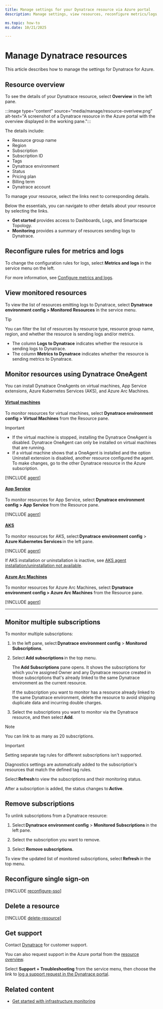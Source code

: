 ```yaml
---
title: Manage settings for your Dynatrace resource via Azure portal
description: Manage settings, view resources, reconfigure metrics/logs, and more for your Dynatrace resource via Azure portal.

ms.topic: how-to
ms.date: 10/21/2025

---
```


# Manage Dynatrace resources

This article describes how to manage the settings for Dynatrace for Azure.

## Resource overview

To see the details of your Dynatrace resource, select **Overview** in the left pane.

:::image type="content" source="media/manage/resource-overivew.png" alt-text="A screenshot of a Dynatrace resource in the Azure portal with the overview displayed in the working pane.":::

The details include:

- Resource group name
- Region
- Subscription
- Subscription ID
- Tags
- Dynatrace environment
- Status
- Pricing plan
- Billing term
- Dynatrace account

To manage your resource, select the links next to corresponding details.

Below the essentials, you can navigate to other details about your resource by selecting the links.

- **Get started** provides access to Dashboards, Logs, and Smartscape Topology.
- **Monitoring** provides a summary of resources sending logs to Dynatrace.

## Reconfigure rules for metrics and logs

To change the configuration rules for logs, select **Metrics and logs** in the service menu on the left.

For more information, see [Configure metrics and logs](dynatrace-create.md#configure-metrics-and-logs).

## View monitored resources

To view the list of resources emitting logs to Dynatrace, select **Dynatrace environment config > Monitored Resources** in the service menu.

> [!TIP]
> You can filter the list of resources by resource type, resource group name, region, and whether the resource is sending logs and/or metrics. 

- The column **Logs to Dynatrace** indicates whether the resource is sending logs to Dynatrace. 
- The column **Metrics to Dynatrace** indicates whether the resource is sending metrics to Dynatrace.

## Monitor resources using Dynatrace OneAgent

You can install Dynatrace OneAgents on virtual machines, App Service extensions, Azure Kubernetes Services (AKS), and Azure Arc Machines.

#### [Virtual machines](#tab/virtual-machines)

To monitor resources for virtual machines, select **Dynatrace environment config > Virtual Machines** from the Resource pane.

> [!IMPORTANT]
>
> - If the virtual machine is stopped, installing the Dynatrace OneAgent is disabled. Dynatrace OneAgent can only be installed on virtual machines that are running.    
> - If a virtual machine shows that a OneAgent is installed and the option Uninstall extension is disabled, another resource configured the agent. To make changes, go to the other Dynatrace resource in the Azure subscription.

[!INCLUDE [agent](../includes/agent.md)]

#### [App Service](#tab/app-service)

To monitor resources for App Service, select **Dynatrace environment config > App Service** from the Resource pane.

[!INCLUDE [agent](../includes/agent.md)]

#### [AKS](#tab/aks)

To monitor resources for AKS, select **Dynatrace environment config** > **Azure Kubernetes Services** in the left pane. 

[!INCLUDE [agent](../includes/agent.md)]

If AKS installation or uninstallation is inactive, see [AKS agent installation/uninstallation not available](https://go.microsoft.com/fwlink/?linkid=2331926).
 
#### [Azure Arc Machines](#tab/azure-arc-machines)

To monitor resources for Azure Arc Machines, select **Dynatrace environment config > Azure Arc Machines** from the Resource pane.

[!INCLUDE [agent](../includes/agent.md)]

---

## Monitor multiple subscriptions

To monitor multiple subscriptions: 

1. In the left pane, select **Dynatrace environment config** > **Monitored Subscriptions**. 

1. Select **Add subscriptions** in the top menu. 

   The **Add Subscriptions** pane opens. It shows the subscriptions for which you're assigned Owner and any Dynatrace resource created in those subscriptions that's already linked to the same Dynatrace environment as the current resource. 

   If the subscription you want to monitor has a resource already linked to the same Dynatrace environment, delete the resource to avoid shipping duplicate data and incurring double charges. 

1. Select the subscriptions you want to monitor via the Dynatrace resource, and then select **Add**. 

> [!note]
> You can link to as many as 20 subscriptions.

> [!important]
> Setting separate tag rules for different subscriptions isn't supported. 

Diagnostics settings are automatically added to the subscription's resources that match the defined tag rules. 

Select **Refresh** to view the subscriptions and their monitoring status. 

After a subscription is added, the status changes to **Active**. 

## Remove subscriptions 

To unlink subscriptions from a Dynatrace resource: 

1. Select **Dynatrace environment config** > **Monitored Subscriptions** in the left pane. 

1. Select the subscription you want to remove. 

1. Select **Remove subscriptions**. 

To view the updated list of monitored subscriptions, select **Refresh** in the top menu. 

## Reconfigure single sign-on

[!INCLUDE [reconfigure-sso](../includes/reconfigure-sso.md)]

## Delete a resource

[!INCLUDE [delete-resource](../includes/delete-resource.md)]


## Get support

Contact [Dynatrace](https://support.dynatrace.com/) for customer support. 

You can also request support in the Azure portal from the [resource overview](#resource-overview).  

Select **Support + Troubleshooting** from the service menu, then choose the link to [log a support request in the Dynatrace portal](https://support.dynatrace.com/).

## Related content

- [Get started with infrastructure monitoring](https://www.dynatrace.com/support/help/how-to-use-dynatrace/hosts/basic-concepts/get-started-with-infrastructure-monitoring)

